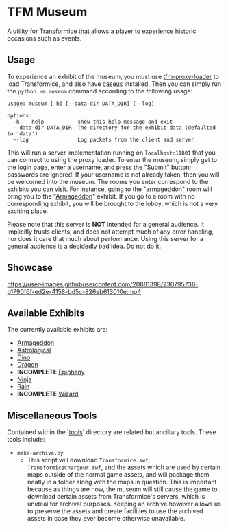 # TFM Museum

A utility for Transformice that allows a player to experience historic occasions such as events.

## Usage

To experience an exhibit of the museum, you must use [tfm-proxy-loader](https://github.com/friedkeenan/tfm-proxy-loader) to load Transformice, and also have [caseus](https://github.com/friedkeenan/caseus) installed. Then you can simply run the `python -m museum` command according to the following usage:

```
usage: museum [-h] [--data-dir DATA_DIR] [--log]

options:
  -h, --help           show this help message and exit
  --data-dir DATA_DIR  The directory for the exhibit data (defaulted to 'data')
  --log                Log packets from the client and server
```

This will run a server implementation running on `localhost:11801` that you can connect to using the proxy loader. To enter the museum, simply get to the login page, enter a username, and press the "Submit" button; passwords are ignored. If your username is not already taken, then you will be welcomed into the museum. The rooms you enter correspond to the exhibits you can visit. For instance, going to the "armageddon" room will bring you to the "[Armageddon](https://transformice.fandom.com/wiki/Armageddon_2016)" exhibit. If you go to a room with no corresponding exhibit, you will be brought to the lobby, which is not a very exciting place.

Please note that this server is **NOT** intended for a general audience. It implicitly trusts clients, and does not attempt much of any error handling, nor does it care that much about performance. Using this server for a general audience is a decidedly bad idea. Do not do it.

## Showcase

https://user-images.githubusercontent.com/20881398/230795738-b1790f6f-ed2e-4158-bd5c-826eb613010e.mp4

## Available Exhibits

The currently available exhibits are:

- [Armageddon](https://transformice.fandom.com/wiki/Armageddon_2016)
- [Astrological](https://transformice.fandom.com/wiki/Astrological_2016)
- [Dino](https://transformice.fandom.com/wiki/Dino_2016)
- [Dragon](https://transformice.fandom.com/wiki/Dragon_2016)
- **INCOMPLETE** [Epiphany](https://transformice.fandom.com/wiki/Epiphany_2016)
- [Ninja](https://transformice.fandom.com/wiki/Ninja_2016)
- [Rain](https://transformice.fandom.com/wiki/Rain_2016)
- **INCOMPLETE** [Wizard](https://transformice.fandom.com/wiki/Wizard_2017)

## Miscellaneous Tools

Contained within the '[tools](https://github.com/friedkeenan/tfm-museum/tree/main/tools)' directory are related but ancillary tools. These tools include:

- `make-archive.py`
    - This script will download `Transformice.swf`, `TransformiceChargeur.swf`, and the assets which are used by certain maps outside of the normal game assets, and will package them neatly in a folder along with the maps in question. This is important because as things are now, the museum will still cause the game to download certain assets from Transformice's servers, which is unideal for archival purposes. Keeping an archive however allows us to preserve the assets and create facilities to use the archived assets in case they ever become otherwise unavailable.
